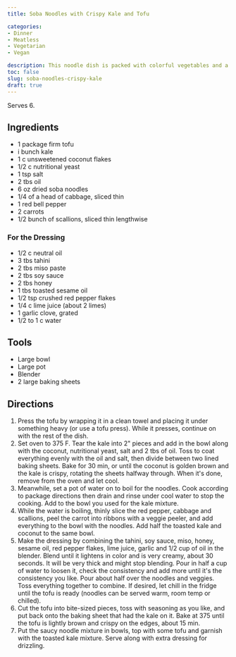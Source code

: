 ```yaml
---
title: Soba Noodles with Crispy Kale and Tofu

categories:
- Dinner
- Meatless
- Vegetarian
- Vegan

description: This noodle dish is packed with colorful vegetables and a ton of flavor with a creamy sesame dressing.
toc: false
slug: soba-noodles-crispy-kale
draft: true
---
```


Serves 6.

## Ingredients

- 1 package firm tofu
- i bunch kale
- 1 c unsweetened coconut flakes
- 1/2 c nutritional yeast
- 1 tsp salt
- 2 tbs oil
- 6 oz dried soba noodles
- 1/4 of a head of cabbage, sliced thin
- 1 red bell pepper
- 2 carrots
- 1/2 bunch of scallions, sliced thin lengthwise

### For the Dressing
- 1/2 c neutral oil
- 3 tbs tahini
- 2 tbs miso paste
- 2 tbs soy sauce
- 2 tbs honey
- 1 tbs toasted sesame oil
- 1/2 tsp crushed red pepper flakes
- 1/4 c lime juice (about 2 limes)
- 1 garlic clove, grated
- 1/2 to 1 c water



## Tools
- Large bowl
- Large pot
- Blender
- 2 large baking sheets


## Directions

1. Press the tofu by wrapping it in a clean towel and placing it under something heavy (or use a tofu press). While it presses, continue on with the rest of the dish.
2. Set oven to 375 F. Tear the kale into 2" pieces and add in the bowl along with the coconut, nutritional yeast, salt and 2 tbs of oil. Toss to coat everything evenly with the oil and salt, then divide between two lined baking sheets. Bake for 30 min, or until the coconut is golden brown and the kale is crispy, rotating the sheets halfway through. When it's done, remove from the oven and let cool.
2. Meanwhile, set a pot of water on to boil for the noodles. Cook according to package directions then drain and rinse under cool water to stop the cooking. Add to the bowl you used for the kale mixture.
3. While the water is boiling, thinly slice the red pepper, cabbage and scallions, peel the carrot into ribbons with a veggie peeler, and add everything to the bowl with the noodles. Add half the toasted kale and coconut to the same bowl.
4. Make the dressing by combining the  tahini, soy sauce, miso, honey, sesame oil, red pepper flakes, lime juice, garlic and 1/2 cup of oil in the blender. Blend until it lightens in color and is very creamy, about 30 seconds. It will be very thick and might stop blending. Pour in half a cup of water to loosen it, check the consistency and add more until it's the consistency you like. Pour about half over the noodles and veggies. Toss everything together to combine. If desired, let chill in the fridge until the tofu is ready (noodles can be served warm, room temp or chilled).
5. Cut the tofu into bite-sized pieces, toss with seasoning as you like, and put back onto the baking sheet that had the kale on it. Bake at 375 until the tofu is lightly brown and crispy on the edges, about 15 min.
6. Put the saucy noodle mixture in bowls, top with some tofu and garnish with the toasted kale mixture. Serve along with extra dressing for drizzling.












